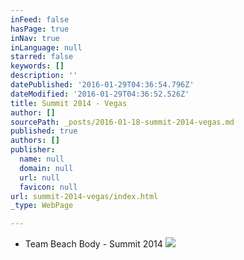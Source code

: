```yaml
---
inFeed: false
hasPage: true
inNav: true
inLanguage: null
starred: false
keywords: []
description: ''
datePublished: '2016-01-29T04:36:54.796Z'
dateModified: '2016-01-29T04:36:52.526Z'
title: Summit 2014 - Vegas
author: []
sourcePath: _posts/2016-01-18-summit-2014-vegas.md
published: true
authors: []
publisher:
  name: null
  domain: null
  url: null
  favicon: null
url: summit-2014-vegas/index.html
_type: WebPage

---
```

* Team Beach Body - Summit 2014 ![](https://s3-us-west-2.amazonaws.com/the-grid-img/p/5bc37d859dfde3a98ecd23a07382140606ed5300.jpg)